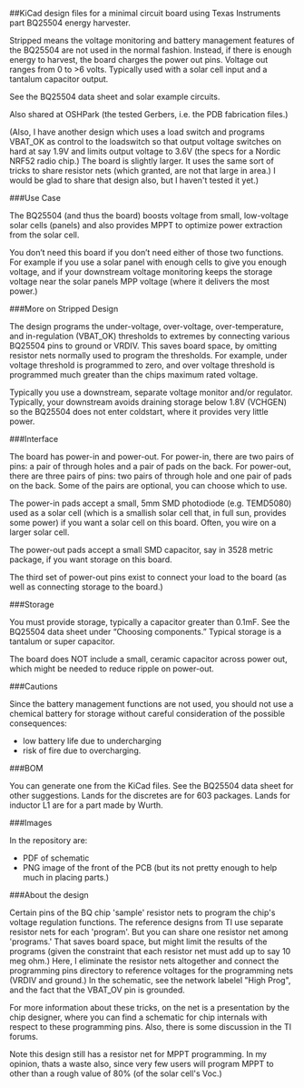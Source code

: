 ##KiCad design files for a minimal circuit board using Texas Instruments part BQ25504 energy harvester.

Stripped means the voltage monitoring and battery management features of the BQ25504 are not used in the normal fashion.  Instead, if there is enough energy to harvest, the board charges the power out pins. Voltage out ranges from 0 to >6 volts. Typically used with a solar cell input and a tantalum capacitor output.

See the BQ25504 data sheet and solar example circuits.

Also shared at OSHPark (the tested Gerbers, i.e. the PDB fabrication files.)

(Also, I have another design which uses a load switch and programs VBAT_OK as control to the loadswitch so that output voltage switches on hard at say 1.9V and limits output voltage to 3.6V (the specs for a Nordic NRF52 radio chip.)  The board is slightly larger.  It uses the same sort of tricks to share resistor nets (which granted, are not that large in area.)  I would be glad to share that design also, but I haven't tested it yet.)

###Use Case

The BQ25504 (and thus the board) boosts voltage from small, low-voltage solar cells (panels) and also provides MPPT to optimize power extraction from the solar cell.

You don’t need this board if you don’t need either of those two functions.  For example if you use a solar panel with enough cells to give you enough voltage, and if your downstream voltage monitoring keeps the storage voltage near the solar panels MPP voltage (where it delivers the most power.)

###More on Stripped Design

The design programs the under-voltage, over-voltage, over-temperature, and in-regulation (VBAT_OK) thresholds to extremes by connecting various BQ25504 pins to ground or VRDIV.  This saves board space, by omitting resistor nets normally used to program the thresholds. For example, under voltage threshold is programmed to zero, and over voltage threshold is programmed much greater than the chips maximum rated voltage.

Typically you use a downstream, separate voltage monitor and/or regulator.  Typically, your downstream avoids draining storage below 1.8V (VCHGEN) so the BQ25504 does not enter coldstart, where it provides very little power.


###Interface

The board has power-in and power-out.  For power-in, there are two pairs of pins: a pair of through holes and a pair of pads on the back.  For power-out, there are three pairs of pins: two pairs of through hole and one pair of pads on the back.  Some of the pairs are optional, you can choose which to use.

The power-in pads accept a small, 5mm SMD photodiode (e.g. TEMD5080) used as a solar cell (which is a smallish solar cell that, in full sun, provides some power) if you want a solar cell on this board.  Often, you wire on a larger solar cell.

The power-out pads accept a small SMD capacitor, say in 3528 metric package, if you want storage on this board.

The third set of power-out pins exist to connect your load to the board (as well as connecting storage to the board.)

###Storage

You must provide storage, typically a capacitor greater than 0.1mF.  See the BQ25504 data sheet under “Choosing components.” Typical storage is a tantalum or super capacitor.

The board does NOT include a small, ceramic capacitor across power out, which might be needed to reduce ripple on power-out.

###Cautions

Since the battery management functions are not used, you should not use a chemical battery for storage without careful consideration of the possible consequences:
- low battery life due to undercharging
- risk of fire due to overcharging.

###BOM

You can generate one from the KiCad files.  See the BQ25504 data sheet for other suggestions.  Lands for the discretes are for 603 packages.  Lands for inductor L1 are for a part made by Wurth.

###Images

In the repository are:

  - PDF of schematic
  - PNG image of the front of the PCB (but its not pretty enough to help much in placing parts.)

###About the design

Certain pins of the BQ chip 'sample' resistor nets to program the chip's voltage regulation functions.  The reference designs from TI use separate resistor nets for each 'program'.  But you can share one resistor net among 'programs.'  That saves board space, but might limit the results of the programs (given the constraint that each resistor net must add up to say 10 meg ohm.)  Here, I eliminate the resistor nets altogether and connect the programming pins directory to reference voltages for the programming nets (VRDIV and ground.)  In the schematic, see the network labelel "High Prog", and the fact that the VBAT_OV pin is grounded.

For more information about these tricks, on the net is a presentation by the chip designer, where you can find a schematic for chip internals with respect to these programming pins.  Also, there is some discussion in the TI forums.

Note this design still has a resistor net for MPPT programming.  In my opinion, thats a waste also, since very few users will program MPPT to other than a rough value of 80% (of the solar cell's Voc.)
